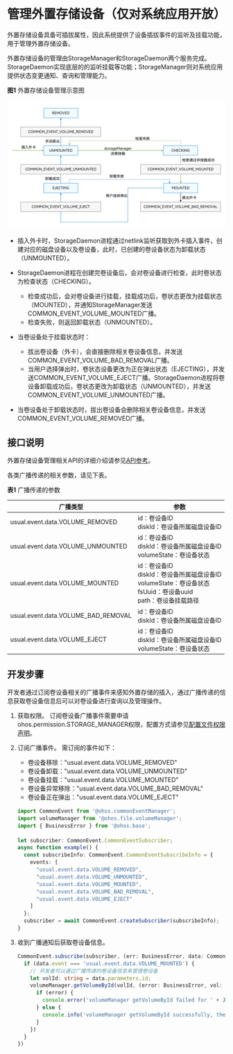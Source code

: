 # 管理外置存储设备（仅对系统应用开放）

外置存储设备具备可插拔属性，因此系统提供了设备插拔事件的监听及挂载功能，用于管理外置存储设备。

外置存储设备的管理由StorageManager和StorageDaemon两个服务完成。StorageDaemon实现底层的的监听挂载等功能；StorageManager则对系统应用提供状态变更通知、查询和管理能力。

**图1** 外置存储设备管理示意图  

![External storage device management](figures/external-storage-device-management.png)

- 插入外卡时，StorageDaemon进程通过netlink监听获取到外卡插入事件，创建对应的磁盘设备以及卷设备，此时，已创建的卷设备状态为卸载状态（UNMOUNTED）。

- StorageDaemon进程在创建完卷设备后，会对卷设备进行检查，此时卷状态为检查状态（CHECKING）。
  - 检查成功后，会对卷设备进行挂载，挂载成功后，卷状态更改为挂载状态（MOUNTED），并通知StorageManager发送COMMON_EVENT_VOLUME_MOUNTED广播。
  - 检查失败，则返回卸载状态（UNMOUNTED）。

- 当卷设备处于挂载状态时：
  - 拔出卷设备（外卡），会直接删除相关卷设备信息，并发送COMMON_EVENT_VOLUME_BAD_REMOVAL广播。
  - 当用户选择弹出时，卷状态设备更改为正在弹出状态（EJECTING），并发送COMMON_EVENT_VOLUME_EJECT广播。StorageDaemon进程将卷设备卸载成功后，卷状态更改为卸载状态（UNMOUNTED），并发送COMMON_EVENT_VOLUME_UNMOUNTED广播。

- 当卷设备处于卸载状态时，拔出卷设备会删除相关卷设备信息，并发送COMMON_EVENT_VOLUME_REMOVED广播。

## 接口说明

外置存储设备管理相关API的详细介绍请参见[API参考](../reference/apis/js-apis-file-volumemanager.md)。

各类广播传递的相关参数，请见下表。

**表1** 广播传递的参数

| 广播类型 | 参数 | 
| -------- | -------- |
| usual.event.data.VOLUME_REMOVED | id：卷设备ID<br/>diskId：卷设备所属磁盘设备ID | 
| usual.event.data.VOLUME_UNMOUNTED | id：卷设备ID<br/>diskId：卷设备所属磁盘设备ID<br/>volumeState：卷设备状态 | 
| usual.event.data.VOLUME_MOUNTED | id：卷设备ID<br/>diskId：卷设备所属磁盘设备ID<br/>volumeState：卷设备状态<br/>fsUuid：卷设备uuid<br/>path：卷设备挂载路径 | 
| usual.event.data.VOLUME_BAD_REMOVAL | id：卷设备ID<br/>diskId：卷设备所属磁盘设备ID | 
| usual.event.data.VOLUME_EJECT | id：卷设备ID<br/>diskId：卷设备所属磁盘设备ID<br/>volumeState：卷设备状态 | 

## 开发步骤

开发者通过订阅卷设备相关的广播事件来感知外置存储的插入，通过广播传递的信息获取卷设备信息后可以对卷设备进行查询以及管理操作。

1. 获取权限。
   订阅卷设备广播事件需要申请ohos.permission.STORAGE_MANAGER权限，配置方式请参见[配置文件权限声明](../security/accesstoken-guidelines.md#配置文件权限声明)。

2. 订阅广播事件。
   需订阅的事件如下：

   - 卷设备移除："usual.event.data.VOLUME_REMOVED"
   - 卷设备卸载："usual.event.data.VOLUME_UNMOUNTED"
   - 卷设备挂载："usual.event.data.VOLUME_MOUNTED"
   - 卷设备异常移除："usual.event.data.VOLUME_BAD_REMOVAL"
   - 卷设备正在弹出："usual.event.data.VOLUME_EJECT"

   ```ts
   import CommonEvent from '@ohos.commonEventManager';
   import volumeManager from '@ohos.file.volumeManager';
   import { BusinessError } from '@ohos.base';

   let subscriber: CommonEvent.CommonEventSubscriber;
   async function example() {
     const subscribeInfo: CommonEvent.CommonEventSubscribeInfo = {
       events: [
         "usual.event.data.VOLUME_REMOVED",
         "usual.event.data.VOLUME_UNMOUNTED",
         "usual.event.data.VOLUME_MOUNTED",
         "usual.event.data.VOLUME_BAD_REMOVAL",
         "usual.event.data.VOLUME_EJECT"
       ]
     };
     subscriber = await CommonEvent.createSubscriber(subscribeInfo);
   }
   ```

3. 收到广播通知后获取卷设备信息。

   ```ts
   CommonEvent.subscribe(subscriber, (err: BusinessError, data: CommonEvent.CommonEventData) => {
     if (data.event === 'usual.event.data.VOLUME_MOUNTED') {
       // 开发者可以通过广播传递的卷设备信息来管理卷设备
       let volId: string = data.parameters.id;
       volumeManager.getVolumeById(volId, (error: BusinessError, vol: volumeManager.Volume) => {
         if (error) {
           console.error('volumeManager getVolumeById failed for ' + JSON.stringify(error));
         } else {
           console.info('volumeManager getVolumeById successfully, the volume state is ' + vol.state);
         }
       })
     }
   })
   ```
